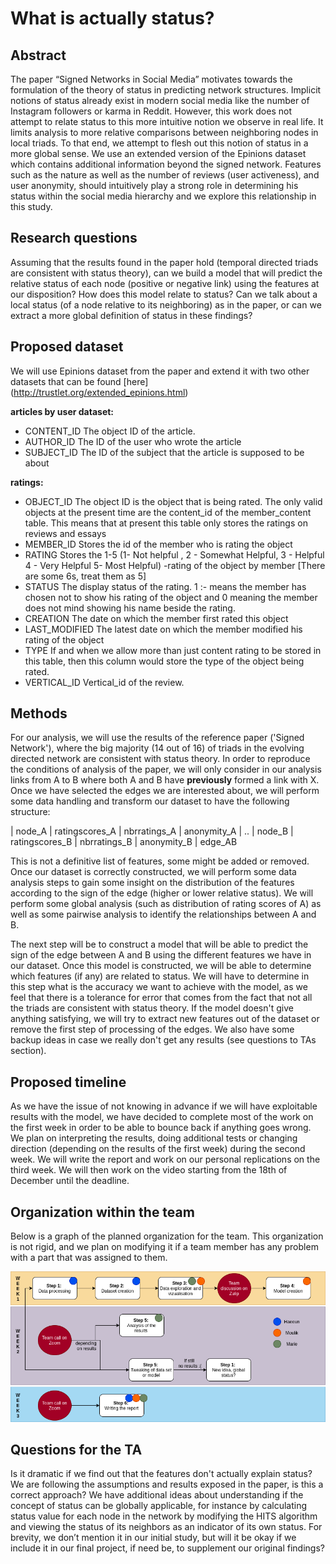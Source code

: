 # What is actually status?

## Abstract
The paper “Signed Networks in Social Media” motivates towards the formulation of the theory of status in predicting network structures. Implicit notions of status already exist in modern social media like the number of Instagram followers or karma in Reddit. However, this work does not attempt to relate status to this more intuitive notion we observe in real life. It limits analysis to more relative comparisons between neighboring nodes in local triads. To that end, we attempt to flesh out this notion of status in a more global sense. We use an extended version of the Epinions dataset which contains additional information beyond the signed network. Features such as the nature as well as the number of reviews (user activeness), and user anonymity, should intuitively play a strong role in determining his status within the social media hierarchy and we explore this relationship in this study.

## Research questions
Assuming that the results found in the paper hold (temporal directed triads are consistent with status theory), can we build a model that will predict the relative status of each node (positive or negative link) using the features at our disposition?
How does this model relate to status? Can we talk about a local status (of a node relative to its neighboring) as in the paper, or can we extract a more global definition of status in these findings?


## Proposed dataset
We will use Epinions dataset from the paper and extend it with two other datasets that can be found [here] (http://trustlet.org/extended_epinions.html)

**articles by user dataset:**

- CONTENT_ID The object ID of the article.
- AUTHOR_ID The ID of the user who wrote the article
- SUBJECT_ID The ID of the subject that the article is supposed to be about

**ratings:**

- OBJECT_ID The object ID is the object that is being rated. The only valid objects at the present time are the content_id of the member_content table. This means that at present this table only stores the ratings on reviews and essays
- MEMBER_ID Stores the id of the member who is rating the object
- RATING Stores the 1-5 (1- Not helpful , 2 - Somewhat Helpful, 3 - Helpful 4 - Very Helpful 5- Most Helpful) -rating of the object by member [There are some 6s, treat them as 5]
- STATUS The display status of the rating. 1 :- means the member has chosen not to show his rating of the object and 0 meaning the member does not mind showing his name beside the rating.
- CREATION The date on which the member first rated this object
- LAST_MODIFIED The latest date on which the member modified his rating of the object
- TYPE If and when we allow more than just content rating to be stored in this table, then this column would store the type of the object being rated.
- VERTICAL_ID Vertical_id of the review.

## Methods
For our analysis, we will use the results of the reference paper ('Signed Network'), where the big majority (14 out of 16) of triads in the evolving directed network are consistent with status theory. In order to reproduce the conditions of analysis of the paper, we will only consider in our analysis links from A to B where both A and B have **previously** formed a link with X.
Once we have selected the edges we are interested about, we will perform some data handling and transform our dataset to have the following structure:

| node_A | ratingscores_A | nbrratings_A | anonymity_A | .. | node_B | ratingscores_B | nbrratings_B | anonymity_B | edge_AB

This is not a definitive list of features, some might be added or removed. Once our dataset is correctly constructed, we will perform some data analysis steps to gain some insight on the distribution of the features according to the sign of the edge (higher or lower relative status). We will perform some global analysis (such as distribution of rating scores of A) as well as some pairwise analysis to identify the relationships between A and B.

The next step will be to construct a model that will be able to predict the sign of the edge between A and B using the different features we have in our dataset. Once this model is constructed, we will be able to determine which features (if any) are related to status. We will have to determine in this step what is the accuracy we want to achieve with the model, as we feel that there is a tolerance for error that comes from the fact that not all the triads are consistent with status theory.
If the model doesn't give anything satisfying, we will try to extract new features out of the dataset or remove the first step of processing of the edges. We also have some backup ideas in case we really don't get any results (see questions to TAs section).

## Proposed timeline
As we have the issue of not knowing in advance if we will have exploitable results with the model, we have decided to complete most of the work on the first week in order to be able to bounce back if anything goes wrong. We plan on interpreting the results, doing additional tests or changing direction (depending on the results of the first week) during the second week. We will write the report and work on our personal replications on the third week. We will then work on the video starting from the 18th of December until the deadline.

## Organization within the team
Below is a graph of the planned organization for the team. This organization is not rigid, and we plan on modifying it if a team member has any problem with a part that was assigned to them.

![](timeline.png)


## Questions for the TA

Is it dramatic if we find out that the features don't actually explain status?
We are following the assumptions and results exposed in the paper, is this a correct approach?
We have additional ideas about understanding if the concept of status can be globally applicable, for instance by calculating status value for each node in the network by modifying the HITS algorithm and viewing the status of its neighbors as an indicator of its own status. For brevity, we don’t mention it in our initial study, but will it be okay if we include it in our final project, if need be, to supplement our original findings?
